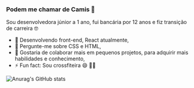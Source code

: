 ### Podem me chamar de Camis 👋

Sou desenvolvedora júnior a 1 ano, fui bancária por 12 anos e fiz transição de carreira 🤓

- 🌱 Desenvolvendo front-end, React atualmente,
- 💬 Pergunte-me sobre CSS e HTML,
- 🤔 Gostaria de colaborar mais em pequenos projetos, para adquirir mais habilidades e conhecimento, 
- ⚡ Fun fact: Sou crossfiteira 😄 🏋️‍♀️

![Anurag's GitHub stats](https://github-readme-stats.vercel.app/api?username=cami-lima&show_icons=true&theme=radical)


